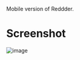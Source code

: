 Mobile version of Reddder.

# Screenshot
![image](https://github.com/MatyilaSango/ReddderMV/assets/60422984/bcbd0656-596b-4d8c-a1fb-52ad987b551e)
